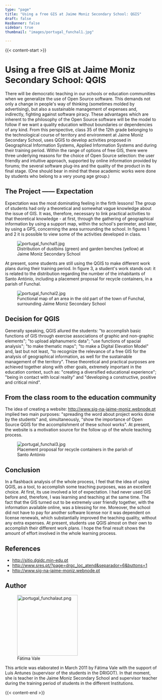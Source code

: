 ```yaml
---
type: "page"
title: "Using a free GIS at Jaime Moniz Secondary School: QGIS"
draft: false
HasBanner: false
sidebar: true
thumbnail: "images/portugal_funchal1.jpg"

---
```


{{< content-start >}}

# Using a free GIS at Jaime Moniz Secondary School: QGIS

There will be democratic teaching in our schools or education communities when we generalize the use of Open Source software. This demands not only a change in people\'s way of thinking (sometimes molded by advertising), but also a sustainable management of expenses and, indirectly, fighting against software piracy. These advantages which are inherent to the philosophy of the Open Source software will be the model to follow if we want a quality education without boundaries or dependencies of any kind. From this perspective, class 35 of the 12th grade belonging to the technological course of territory and environment at Jaime Moniz Secondary School, uses QGIS to develop activities proposed in Geographical Information Systems, Applied Information Systems and during their training period. Within the range of options of free GIS, there were three underlying reasons for the choice of Open Source selection: the user friendly and intuitive approach, supported by online information provided by forums; the several software plug-ins and the quality of the product in its final stage. (One should bear in mind that these academic works were done by students who belong to a very young age group.)

## The Project —— Expectation

Expectation was the most dominating feeling in the firth lessons! The group of students had only a theoretical and somewhat vague knowledge about the issue of GIS. It was, therefore, necessary to link practical activities to that theoretical knowledge - at first, through the gathering of geographical information by using a support map, within the school\'s perimeter, and later, by using a GPS, concerning the area surrounding the school. In figures 1 and 2 it is possible to view some of the activities developed in class.

<figure>
<img src="../images/portugal_funchal1.jpg" class="align-right" alt="portugal_funchal1.jpg" />
<figcaption>Distribution of dustbins (green) and garden benches (yellow) at Jaime Moniz Secondary School</figcaption>
</figure>

At present, some students are still using the QGIS to make different work plans during their training period. In figure 3, a student\'s work stands out: it is related to the distribution regarding the number of the inhabitants of Santo António, including a placement proposal for recycle containers, in a parish of Funchal.

<figure>
<img src="../images/portugal_funchal2.jpg" class="align-right" alt="portugal_funchal2.jpg" />
<figcaption>Functional map of an area in the old part of the town of Funchal, surrounding Jaime Moniz Secondary School</figcaption>
</figure>

## Decision for QGIS

Generally speaking, QGIS allured the students: "to accomplish basic functions of GIS through exercise associations of graphic and non-graphic elements"; "to upload alphanumeric data"; "use functions of spacial analysis"; "to make thematic maps"; "to make a Digital Elevation Model" and, last but not least, "to recognize the relevance of a free GIS for the analysis of geographical information, as well for the sustainable management of the territory". These theoretical and practical purposes are achieved together along with other goals, extremely important in the education context, such as: "creating a diversified educational experience"; "being in contact with local reality" and "developing a constructive, positive and critical mind".

## From the class room to the education community

The idea of creating a website: <http://www.sig-na-jaime-moniz.webnode.pt> implied two main purposes: "spreading the word about project works done by the students" and, simultaneously, "show the importance of Open Source QGIS for the accomplishment of these school works". At present, the website is a motivation source for the follow up of the whole teaching process.

<figure>
<img src="../images/portugal_funchal3.jpg" class="align-right" alt="portugal_funchal3.jpg" />
<figcaption>Placement proposal for recycle containers in the parish of Santo António</figcaption>
</figure>

## Conclusion

In a flashback analysis of the whole process, I feel that the idea of using QGIS, as a tool, to accomplish some teaching purposes, was an excellent choice. At first, its use involved a lot of expectation. I had never used GIS before and, therefore, I was learning and teaching at the same time. The fact that the GIS turned out to be extremely user friendly together, with the information available online, was a blessing for me. Moreover, the school did not have to pay for another software license nor it was dependent on license renewals, which substantially improved the teaching quality, without any extra expenses. At present, students use QGIS almost on their own to accomplish their different work plans. I hope the final result shows the amount of effort involved in the whole learning process.

## References

-   <http://sitio.dgidc.min-edu.pt>
-   <http://www.sres.pt/?page=drgc_loc_atend&separador=6&buttons=1>
-   <http://www.sig-na-jaime-moniz.webnode.pt>

## Author

<figure>
<img src="../images/portugal_funchalaut.png" class="align-left" height="200" alt="portugal_funchalaut.png" />
<figcaption>Fátima Vale</figcaption>
</figure>

This article was elaborated in March 2011 by Fátima Vale with the support of Luís Antunes (supervisor of the students in the DRIGOT). In that moment, she is teacher in the Jaime Moniz Secondary School and supervisor teacher during the training period of students in the different Institutions.

{{< content-end >}}
